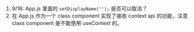 1. 9/16: App.js 里面的 `setDisplayName('');` 是否可以取消？
2. 在 App.js 作为一个 class component 实现了接收 context api 的功能，注意 class component 是不能使用 useContext 的。